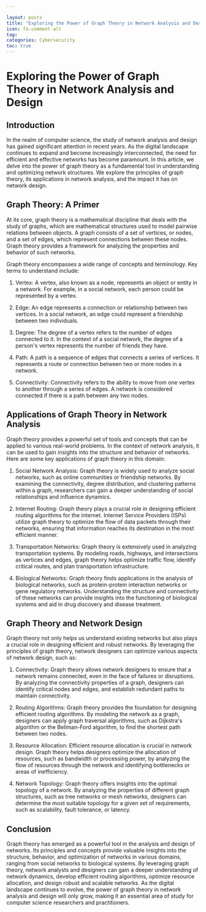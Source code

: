 ```yaml
---

layout: posts
title: "Exploring the Power of Graph Theory in Network Analysis and Design"
icon: fa-comment-alt
tag:      
categories: Cybersecurity
toc: true
---
```




# Exploring the Power of Graph Theory in Network Analysis and Design

## Introduction

In the realm of computer science, the study of network analysis and design has gained significant attention in recent years. As the digital landscape continues to expand and become increasingly interconnected, the need for efficient and effective networks has become paramount. In this article, we delve into the power of graph theory as a fundamental tool in understanding and optimizing network structures. We explore the principles of graph theory, its applications in network analysis, and the impact it has on network design.

## Graph Theory: A Primer

At its core, graph theory is a mathematical discipline that deals with the study of graphs, which are mathematical structures used to model pairwise relations between objects. A graph consists of a set of vertices, or nodes, and a set of edges, which represent connections between these nodes. Graph theory provides a framework for analyzing the properties and behavior of such networks.

Graph theory encompasses a wide range of concepts and terminology. Key terms to understand include:

1. Vertex: A vertex, also known as a node, represents an object or entity in a network. For example, in a social network, each person could be represented by a vertex.

2. Edge: An edge represents a connection or relationship between two vertices. In a social network, an edge could represent a friendship between two individuals.

3. Degree: The degree of a vertex refers to the number of edges connected to it. In the context of a social network, the degree of a person's vertex represents the number of friends they have.

4. Path: A path is a sequence of edges that connects a series of vertices. It represents a route or connection between two or more nodes in a network.

5. Connectivity: Connectivity refers to the ability to move from one vertex to another through a series of edges. A network is considered connected if there is a path between any two nodes.

## Applications of Graph Theory in Network Analysis

Graph theory provides a powerful set of tools and concepts that can be applied to various real-world problems. In the context of network analysis, it can be used to gain insights into the structure and behavior of networks. Here are some key applications of graph theory in this domain:

1. Social Network Analysis: Graph theory is widely used to analyze social networks, such as online communities or friendship networks. By examining the connectivity, degree distribution, and clustering patterns within a graph, researchers can gain a deeper understanding of social relationships and influence dynamics.

2. Internet Routing: Graph theory plays a crucial role in designing efficient routing algorithms for the internet. Internet Service Providers (ISPs) utilize graph theory to optimize the flow of data packets through their networks, ensuring that information reaches its destination in the most efficient manner.

3. Transportation Networks: Graph theory is extensively used in analyzing transportation systems. By modeling roads, highways, and intersections as vertices and edges, graph theory helps optimize traffic flow, identify critical routes, and plan transportation infrastructure.

4. Biological Networks: Graph theory finds applications in the analysis of biological networks, such as protein-protein interaction networks or gene regulatory networks. Understanding the structure and connectivity of these networks can provide insights into the functioning of biological systems and aid in drug discovery and disease treatment.

## Graph Theory and Network Design

Graph theory not only helps us understand existing networks but also plays a crucial role in designing efficient and robust networks. By leveraging the principles of graph theory, network designers can optimize various aspects of network design, such as:

1. Connectivity: Graph theory allows network designers to ensure that a network remains connected, even in the face of failures or disruptions. By analyzing the connectivity properties of a graph, designers can identify critical nodes and edges, and establish redundant paths to maintain connectivity.

2. Routing Algorithms: Graph theory provides the foundation for designing efficient routing algorithms. By modeling the network as a graph, designers can apply graph traversal algorithms, such as Dijkstra's algorithm or the Bellman-Ford algorithm, to find the shortest path between two nodes.

3. Resource Allocation: Efficient resource allocation is crucial in network design. Graph theory helps designers optimize the allocation of resources, such as bandwidth or processing power, by analyzing the flow of resources through the network and identifying bottlenecks or areas of inefficiency.

4. Network Topology: Graph theory offers insights into the optimal topology of a network. By analyzing the properties of different graph structures, such as tree networks or mesh networks, designers can determine the most suitable topology for a given set of requirements, such as scalability, fault tolerance, or latency.

## Conclusion

Graph theory has emerged as a powerful tool in the analysis and design of networks. Its principles and concepts provide valuable insights into the structure, behavior, and optimization of networks in various domains, ranging from social networks to biological systems. By leveraging graph theory, network analysts and designers can gain a deeper understanding of network dynamics, develop efficient routing algorithms, optimize resource allocation, and design robust and scalable networks. As the digital landscape continues to evolve, the power of graph theory in network analysis and design will only grow, making it an essential area of study for computer science researchers and practitioners.